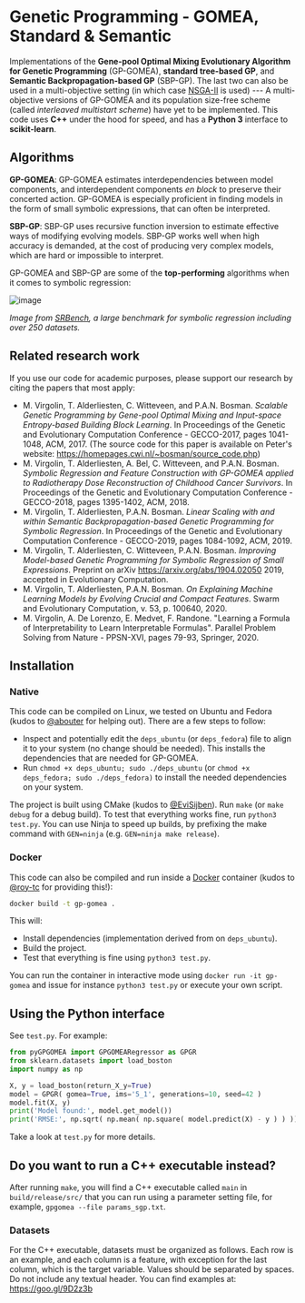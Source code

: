 # Genetic Programming - GOMEA, Standard & Semantic
Implementations of the **Gene-pool Optimal Mixing Evolutionary Algorithm for Genetic Programming** (GP-GOMEA), **standard tree-based GP**, and **Semantic Backpropagation-based GP** (SBP-GP). The last two can also be used in a multi-objective setting (in which case [NSGA-II](https://doi.org/10.1007/3-540-45356-3_83) is used) --- A multi-objective versions of GP-GOMEA and its population size-free scheme (called *interleaved multistart scheme*) have yet to be implemented.
This code uses **C++** under the hood for speed, and has a **Python 3** interface to **scikit-learn**.

## Algorithms
**GP-GOMEA**: GP-GOMEA estimates interdependencies between model components, and interdependent components *en block* to preserve their concerted action. GP-GOMEA is especially proficient in finding models in the form of small symbolic expressions, that can often be interpreted. 

**SBP-GP**: SBP-GP uses recursive function inversion to estimate effective ways of modifying evolving models. SBP-GP works well when high accuracy is demanded, at the cost of producing very complex models, which are hard or impossible to interpret. 


GP-GOMEA and SBP-GP are some of the **top-performing** algorithms when it comes to symbolic regression:

![image](https://user-images.githubusercontent.com/5921746/121817988-cb178e00-cc84-11eb-8360-713c875c5b4a.png)

*Image from [SRBench](https://github.com/EpistasisLab/srbench/tree/master/postprocessing), a large benchmark for symbolic regression including over 250 datasets.*



## Related research work
If you use our code for academic purposes, please support our research by citing the papers that most apply:
* M. Virgolin, T. Alderliesten, C. Witteveen, and P.A.N. Bosman. *Scalable Genetic Programming by Gene-pool Optimal Mixing and Input-space Entropy-based Building Block Learning*. In Proceedings of the Genetic and Evolutionary Computation Conference - GECCO-2017, pages 1041-1048, ACM, 2017. (The source code for this paper is available on Peter's website: https://homepages.cwi.nl/~bosman/source_code.php)
* M. Virgolin, T. Alderliesten, A. Bel, C. Witteveen, and P.A.N. Bosman. *Symbolic Regression and Feature Construction with GP-GOMEA applied to Radiotherapy Dose Reconstruction of Childhood Cancer Survivors*. In Proceedings of the Genetic and Evolutionary Computation Conference - GECCO-2018, pages 1395-1402, ACM, 2018.
* M. Virgolin, T. Alderliesten, P.A.N. Bosman. *Linear Scaling with and within Semantic Backpropagation-based Genetic Programming for Symbolic Regression*.  In Proceedings of the Genetic and Evolutionary Computation Conference - GECCO-2019, pages 1084-1092, ACM, 2019.
* M. Virgolin, T. Alderliesten, C. Witteveen, P.A.N. Bosman. *Improving Model-based Genetic Programming for Symbolic Regression of Small Expressions*. Preprint on arXiv https://arxiv.org/abs/1904.02050 2019, accepted in Evolutionary Computation.
* M. Virgolin, T. Alderliesten, P.A.N. Bosman. *On Explaining Machine Learning Models by Evolving Crucial and Compact Features*. Swarm and Evolutionary Computation, v. 53, p. 100640, 2020.
* M. Virgolin, A. De Lorenzo, E. Medvet, F. Randone. "Learning a Formula of Interpretability to Learn Interpretable Formulas". Parallel Problem Solving from Nature - PPSN-XVI, pages 79-93, Springer, 2020.

## Installation

### Native
This code can be compiled on Linux, we tested on Ubuntu and Fedora (kudos to [@abouter](https://github.com/abouter) for helping out).
There are a few steps to follow:
* Inspect and potentially edit the `deps_ubuntu` (or `deps_fedora`) file to align it to your system (no change should be needed). This installs the dependencies that are needed for GP-GOMEA.
* Run `chmod +x deps_ubuntu; sudo ./deps_ubuntu` (or `chmod +x deps_fedora; sudo ./deps_fedora)` to install the needed dependencies on your system.

The project is built using CMake (kudos to [@EviSijben](https://github.com/EviSijben)). Run `make` (or `make debug` for a debug build). To test that everything works fine, run `python3 test.py`. You can use Ninja to speed up builds, by prefixing the make command with `GEN=ninja` (e.g. `GEN=ninja make release`).

### Docker
This code can also be compiled and run inside a [Docker](https://www.docker.com/why-docker) container (kudos to [@roy-tc](https://github.com/roy-tc) for providing this!):

```bash
docker build -t gp-gomea .
```

This will:
* Install dependencies (implementation derived from on `deps_ubuntu`).
* Build the project.
* Test that everything is fine using `python3 test.py`.

You can run the container in interactive mode using `docker run -it gp-gomea` and issue for instance `python3 test.py` or execute your own script.

## Using the Python interface
See `test.py`. 
For example:
```python
from pyGPGOMEA import GPGOMEARegressor as GPGR
from sklearn.datasets import load_boston
import numpy as np

X, y = load_boston(return_X_y=True)
model = GPGR( gomea=True, ims='5_1', generations=10, seed=42 )
model.fit(X, y)
print('Model found:', model.get_model())
print('RMSE:', np.sqrt( np.mean( np.square( model.predict(X) - y ) ) ))
```
Take a look at `test.py` for more details.

## Do you want to run a C++ executable instead?
After running `make`, you will find a C++ executable called `main` in `build/release/src/` that you can run using a parameter setting file, for example, `gpgomea --file params_sgp.txt`.

### Datasets
For the C++ executable, datasets must be organized as follows. Each row is an example, and each column is a feature, with exception for the last column, which is the target variable. Values should be separated by spaces. Do not include any textual header.
You can find examples at: https://goo.gl/9D2z3b 
